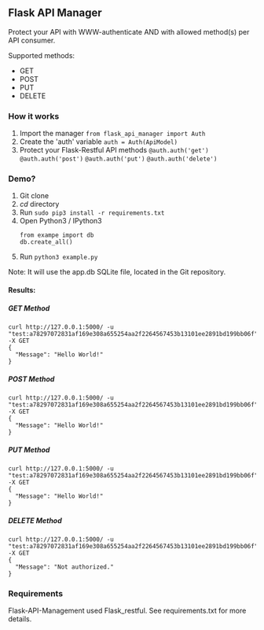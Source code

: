 ## Flask API Manager

Protect your API with WWW-authenticate AND with allowed method(s) per API consumer.

Supported methods:

* GET
* POST
* PUT
* DELETE

### How it works
1. Import the manager
    ``from flask_api_manager import Auth``
2. Create the 'auth' variable
    ``auth = Auth(ApiModel)``
3. Protect your Flask-Restful API methods
    ``@auth.auth('get')``
    ``@auth.auth('post')``
    ``@auth.auth('put')``
    ``@auth.auth('delete')``

### Demo?

1. Git clone <link>
2. _cd_ directory
3. Run ``sudo pip3 install -r requirements.txt``
4. Open Python3 / IPython3
    ```
    from exampe import db
    db.create_all()
    ```
5. Run ``python3 example.py``

Note: It will use the app.db SQLite file, located in the Git repository.

#### Results:
##### GET Method
```
curl http://127.0.0.1:5000/ -u "test:a78297072831af169e308a655254aa2f2264567453b13101ee2891bd199bb06f" -X GET
{
  "Message": "Hello World!"
}
```

##### POST Method
```
curl http://127.0.0.1:5000/ -u "test:a78297072831af169e308a655254aa2f2264567453b13101ee2891bd199bb06f" -X GET
{
  "Message": "Hello World!"
}
```

##### PUT Method
```
curl http://127.0.0.1:5000/ -u "test:a78297072831af169e308a655254aa2f2264567453b13101ee2891bd199bb06f" -X GET
{
  "Message": "Hello World!"
}
```

##### DELETE Method
```
curl http://127.0.0.1:5000/ -u "test:a78297072831af169e308a655254aa2f2264567453b13101ee2891bd199bb06f" -X GET
{
  "Message": "Not authorized."
}
```

### Requirements

Flask-API-Management used Flask_restful. See requirements.txt for more details.